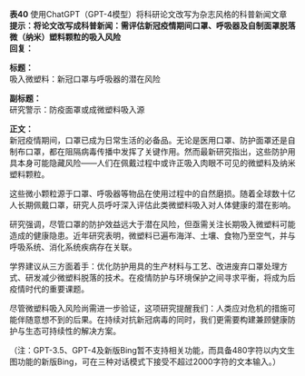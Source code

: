 **表40** 使用ChatGPT（GPT-4模型）将科研论文改写为杂志风格的科普新闻文章  
**提示：将论文改写成科普新闻：需评估新冠疫情期间口罩、呼吸器及自制面罩脱落微（纳米）塑料颗粒的吸入风险**  
**回复：**  

**标题：**  
吸入微塑料：新冠口罩与呼吸器的潜在风险  

**副标题：**  
研究警示：防疫面罩或成微塑料吸入源  

**正文：**  
新冠疫情期间，口罩已成为日常生活的必备品。无论是医用口罩、防护面罩还是自制布口罩，都在阻隔病毒传播中发挥了关键作用。然而最新研究指出，这些防护用具本身可能隐藏风险——人们在佩戴过程中或许正吸入肉眼不可见的微塑料及纳米塑料颗粒。  

这些微小颗粒源于口罩、呼吸器等物品在使用过程中的自然磨损。随着全球数十亿人长期佩戴口罩，研究人员呼吁深入评估此类微塑料吸入对人体健康的潜在影响。  

研究强调，尽管口罩的防护效益远大于潜在风险，但亟需关注长期吸入微塑料可能造成的健康隐患。近年研究表明，微塑料已遍布海洋、土壤、食物乃至空气，并与呼吸系统、消化系统疾病存在关联。  

学界建议从三方面着手：优化防护用具的生产材料与工艺、改进废弃口罩处理方式、研发减少微塑料脱落的技术。在疫情防护与环境保护之间寻求平衡，将成为后疫情时代的重要课题。  

尽管微塑料吸入风险尚需进一步验证，这项研究提醒我们：人类应对危机的措施可能伴随意想不到的后果。在持续对抗新冠病毒的同时，我们更需要构建兼顾健康防护与生态可持续性的解决方案。  

（注：GPT-3.5、GPT-4及新版Bing暂不支持相关功能，而具备480字符以内文生图功能的新版Bing，可在三种对话模式下接受不超过2000字符的文本输入。）